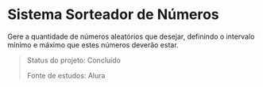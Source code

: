 <h1>Sistema Sorteador de Números</h1>

Gere a quantidade de números aleatórios que desejar, definindo o intervalo mínimo e máximo que estes números deverão estar.

> Status do projeto: Concluído
>
> Fonte de estudos: Alura
